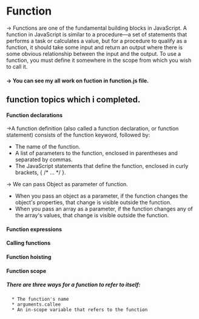 # Function
-> Functions are one of the fundamental building blocks in JavaScript. A function in JavaScript is similar to a procedure—a set of statements that performs a task or calculates a value, but for a procedure to qualify as a function, it should take some input and return an output where there is some obvious relationship between the input and the output. To use a function, you must define it somewhere in the scope from which you wish to call it.

#### -> You can see my all work on fuction  in function.js file.

## function topics which i completed.
#### Function declarations
 ->A function definition (also called a function declaration, or function statement) consists of the function keyword, followed by:

  * The name of the function.
  * A list of parameters to the function, enclosed in parentheses and separated by commas.
  * The JavaScript statements that define the function, enclosed in curly brackets, { /* … */ }.
  
-> We  can pass Object as parameter of function.
   * When you pass an object as a parameter, if the function changes the object's properties, that change is visible outside the function.
   * When you pass an array as a parameter, if the function changes any of the array's values, that change is visible outside the function.
   
#### Function expressions
 
#### Calling functions

#### Function hoisting

#### Function scope

##### There are three ways for a function to refer to itself:
      * The function's name
      * arguments.callee
      * An in-scope variable that refers to the function
      
      

